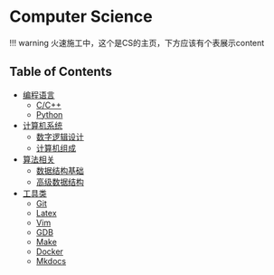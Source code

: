 # Computer Science
!!! warning
    火速施工中，这个是CS的主页，下方应该有个表展示content

## Table of Contents
- [编程语言](pl)
    - [C/C++](pl/c_cpp/C/c) <span class="toc-tag-classnotes"></span>
    - [Python](pl/python/)
- [计算机系统](systems)
    - [数字逻辑设计](systems/LCDF/LCDF/)
    - [计算机组成](systems/CO/CO/)
- [算法相关](algorithm)
    - [数据结构基础](algorithm/FDS/fds/)
    - [高级数据结构](algorithm/ADS/ads/)
- [工具类](tools)
    - [Git](tools/git/git/)
    - [Latex](tools/latex/latex/)
    - [Vim](tools/vim/vim/)
    - [GDB](tools/gdb/gdb/)
    - [Make](tools/make/make/)
    - [Docker](tools/docker/docker/)
    - [Mkdocs](tools/mkdocs/mkdocs/)     
